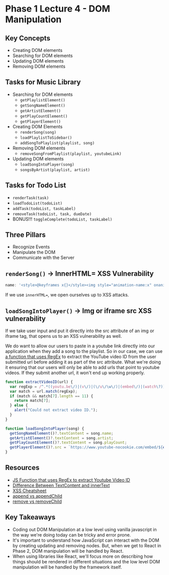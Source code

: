 # Phase 1 Lecture 4 - DOM Manipulation

## Key Concepts

- Creating DOM elements
- Searching for DOM elements
- Updating DOM elements
- Removing DOM elements

## Tasks for Music Library

- Searching for DOM elements
  - `getPlaylistElement()`
  - `getSongNameElement()`
  - `getArtistElement()`
  - `getPlayCountElement()`
  - `getPlayerElement()`
- Creating DOM Elements
  - `renderSong(song)`
  - `loadPlaylistToSidebar()`
  - `addSongToPlaylist(playlist, song)`
- Removing DOM elements
  - `removeSongFromPlaylist(playlist, youtubeLink)`
- Updating DOM elements
  - `loadSongIntoPlayer(song)`
  - `songsByArtist(playlist, artist)`

## Tasks for Todo List

- `renderTask(task)`
- `loadTodoList(todoList)`
- `addTask(todoList, taskLabel)`
- `removeTask(todoList, task, dueDate)`
- BONUS!!! `toggleComplete(todoList, taskLabel)`

## Three Pillars

- Recognize Events
- Manipulate the DOM
- Communicate with the Server

## `renderSong()` -> InnerHTML= XSS Vulnerability

```js
name: '<style>@keyframes x{}</style><img style="animation-name:x" onanimationend="alert(1)"/>'
```

If we use `innerHTML=`, we open ourselves up to XSS attacks.

## `loadSongIntoPlayer()` -> Img or iframe src XSS vulnerability

If we take user input and put it directly into the src attribute of an img or iframe tag, that opens us to an XSS vulnerability as well. 

We do want to allow our users to paste in a youtube link directly into our application when they add a song to the playlist. So in our case, we can use [a function that uses RegEx](https://www.labnol.org/code/19797-regex-youtube-id) to extract the YouTube video ID from the user submitted url before adding it as part of the src attribute. What we're doing it ensuring that our users will only be able to add urls that point to youtube videos. If they submit another url, it won't end up working properly.  

```js
function extractVideoID(url) {
  var regExp = /^.*((youtu.be\/)|(v\/)|(\/u\/\w\/)|(embed\/)|(watch\?))\??v?=?([^#\&\?]*).*/;
  var match = url.match(regExp);
  if (match && match[7].length == 11) {
    return match[7];
  } else {
    alert("Could not extract video ID.");
  }
}

function loadSongIntoPlayer(song) {
  getSongNameElement()?.textContent = song.name;
  getArtistElement()?.textContent = song.artist;
  getPlayCountElement()?.textContent = song.playCount;
  getPlayerElement()?.src = `https://www.youtube-nocookie.com/embed/${extractVideoID(song.youtubeLink)}`;
}
```

## Resources

- [JS Function that uses RegEx to extract Youtube Video ID](https://www.labnol.org/code/19797-regex-youtube-id)
- [Difference Between TextContent and innerText](https://stackoverflow.com/questions/35213147/difference-between-textcontent-vs-innertext)
- [XSS Cheatsheet](https://portswigger.net/web-security/cross-site-scripting/cheat-sheet)
- [append vs appendChild](https://dev.to/ibn_abubakre/append-vs-appendchild-a4m)
- [remove vs removeChild](https://stackoverflow.com/questions/36998877/what-is-the-difference-between-remove-and-removechild-method-in-javascript)

## Key Takeaways

- Coding out DOM Manipulation at a low level using vanilla javascript in the way we're doing today can be tricky and error prone. 
- It's important to understand how JavaScript can interact with the DOM by creating updating and removing nodes. But, when we get to React in Phase 2, DOM manipulation will be handled by React.
- When using libraries like React, we'll focus more on describing how things should be rendered in different situations and the low level DOM manipulation will be handled by the framework itself.